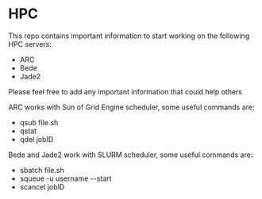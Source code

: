 # HPC
This repo contains important information to start working on the following HPC servers: 
* ARC
* Bede
* Jade2

Please feel free to add any important information that could help others

ARC works with Sun of Grid Engine scheduler, some useful commands are:
* qsub file.sh
* qstat
* qdel jobID

Bede and Jade2 work with SLURM scheduler, some useful commands are:
* sbatch file.sh
* squeue -u username --start
* scancel jobID
